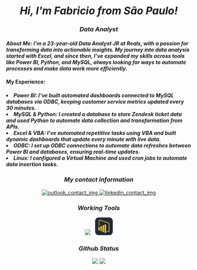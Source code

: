 <div>
<h1 align="center"><i>Hi, I'm Fabricio from São Paulo!</i></h1>
<h3 align="center"><i> Data Analyst </i></h3>
  <h4><i> About Me: I'm a 23-year-old Data Analyst JR at Reals, with a passion for transforming data into actionable insights. My journey into data analysis started with Excel, and since then, I’ve expanded my skills across tools like Power BI, Python, and MySQL, always looking for ways to automate processes and make data work more efficiently.  </i></h4>
  
  <h4> My Experience:</h4>
  <h5><i>
    <li>Power BI: I’ve built automated dashboards connected to MySQL databases via ODBC, keeping customer service metrics updated every 30 minutes.</li>
    <li>MySQL & Python: I created a database to store Zendesk ticket data and used Python to automate data collection and transformation from APIs.</li>
    <li>Excel & VBA: I’ve automated repetitive tasks using VBA and built dynamic dashboards that update every minute with live data.</li>
    <li>ODBC: I set up ODBC connections to automate data refreshes between Power BI and databases, ensuring real-time updates.</li>
    <li>Linux: I configured a Virtual Machine and used cron jobs to automate data insertion tasks.</li></i>
  </h5>


<div align="center">
  <h3><i> My contact information </i></h3>
  <a href="mailto:fabricio.pinheiro2016@outlook.com"> <img src="https://img.shields.io/badge/Microsoft_Outlook-0078D4?style=for-the-badge&logo=microsoft-outlook&logoColor=white" alt="outlook_contact_img"/> </a>
  <a href="https://www.linkedin.com/in/fabricio-vieira-84140b180/"> <img src="https://img.shields.io/badge/LinkedIn-0077B5?style=for-the-badge&logo=linkedin&logoColor=white" alt="linkedin_contact_img"/> </a>
  <br>


<h3><i> Working Tools </i></h3>
<div align="center">
<img src="https://skillicons.dev/icons?i=vscode,github,git,linux,figma,python,mysql,postgres,notion,obsidian" /> &nbsp
<img src="https://github.com/Fabricioxdv/Fabricioxdv/blob/main/Group%201%20(14).png" width="48" height="48"/>
</div>



<div align="center" class="row" display="inline">
  <h3 align="center"><i> Github Status </i></h3>
      <picture>
        <source
          srcset="https://github-readme-stats.vercel.app/api?username=Fabricioxdv&show_icons=true&theme=blue_navy"
          media="(prefers-color-scheme: dark)"
        />
        <source
          srcset="https://github-readme-stats.vercel.app/api?username=Fabricioxdv&show_icons=true"
          media="(prefers-color-scheme: light), (prefers-color-scheme: no-preference)"
        />
        <img src="https://github-readme-stats.vercel.app/api?username=Fabricioxdv&show_icons=true"/>
      </picture>
      <img class="left" src="https://github-readme-stats.vercel.app/api/top-langs/?username=Fabricioxdv&layout=compact&theme=blue_navy"/>
  </div>
</div>
